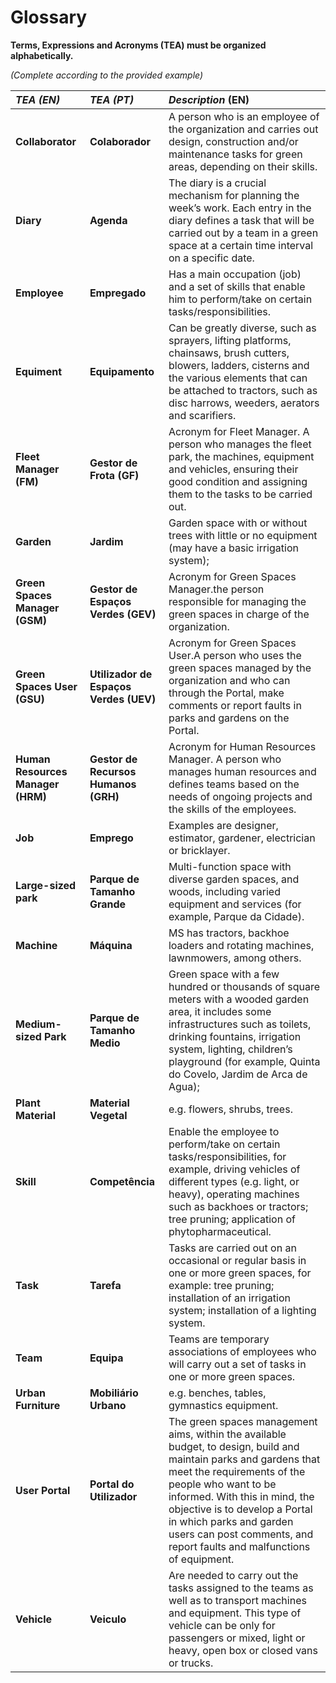 # Glossary

**Terms, Expressions and Acronyms (TEA) must be organized alphabetically.**

_(Complete according to the provided example)_

| **_TEA (EN)_**                    | **_TEA (PT)_**                         | **_Description_** (EN)                                                                                                                                                                                                                                                                                                                       |                                       
|:----------------------------------|:---------------------------------------|:---------------------------------------------------------------------------------------------------------------------------------------------------------------------------------------------------------------------------------------------------------------------------------------------------------------------------------------------|
| **Collaborator**                  | **Colaborador**                        | A person who is an employee of the organization and carries out design, construction and/or maintenance tasks for green areas, depending on their skills.                                                                                                                                                                                    |
| **Diary**                         | **Agenda**                             | The diary is a crucial mechanism for planning the week’s work. Each entry in the diary defines a task that will be carried out by a team in a green space at a certain time interval on a specific date.                                                                                                                                     |
| **Employee**                      | **Empregado**                          | Has a main occupation (job) and a set of skills that enable him to perform/take on certain tasks/responsibilities.                                                                                                                                                                                                                           |
| **Equiment**                      | **Equipamento**                        | Can be greatly diverse, such as sprayers, lifting platforms, chainsaws, brush cutters, blowers, ladders, cisterns and the various elements that can be attached to tractors, such as disc harrows, weeders, aerators and scarifiers.                                                                                                         |
| **Fleet Manager (FM)**            | **Gestor de Frota (GF)**               | Acronym for Fleet Manager. A person who manages the fleet park, the machines, equipment and vehicles, ensuring their good condition and assigning them to the tasks to be carried out.                                                                                                                                                       |
| **Garden**                        | **Jardim**                             | Garden space with or without trees with little or no equipment (may have a basic irrigation system);                                                                                                                                                                                                                                         |
| **Green Spaces Manager (GSM)**    | **Gestor de Espaços Verdes (GEV)**     | Acronym for Green Spaces Manager.the person responsible for managing the green spaces in charge of the organization.                                                                                                                                                                                                                         |
| **Green Spaces User (GSU)**       | **Utilizador de Espaços Verdes (UEV)** | Acronym for Green Spaces User.A person who uses the green spaces managed by the organization and who can through the Portal, make comments or report faults in parks and gardens on the Portal.                                                                                                                                              |
| **Human Resources Manager (HRM)** | **Gestor de Recursos Humanos (GRH)**   | Acronym for Human Resources Manager. A person who manages human resources and defines teams based on the needs of ongoing projects and the skills of the employees.                                                                                                                                                                          |
| **Job**                           | **Emprego**                            | Examples are designer, estimator, gardener, electrician or bricklayer.                                                                                                                                                                                                                                                                       |
| **Large-sized park**              | **Parque de Tamanho Grande**           | Multi-function space with diverse garden spaces, and woods, including varied equipment and services (for example, Parque da Cidade).                                                                                                                                                                                                         |
| **Machine**                       | **Máquina**                            | MS has tractors, backhoe loaders and rotating machines, lawnmowers, among others.                                                                                                                                                                                                                                                            |
| **Medium-sized Park**             | **Parque de Tamanho Medio**            | Green space with a few hundred or thousands of square meters with a wooded garden area, it includes some infrastructures such as toilets, drinking fountains, irrigation system, lighting, children’s playground (for example, Quinta do Covelo, Jardim de Arca de Agua);                                                                    |
| **Plant Material**                | **Material Vegetal**                   | e.g. flowers, shrubs, trees.                                                                                                                                                                                                                                                                                                                 |
| **Skill**                         | **Competência**                        | Enable the employee to perform/take on certain tasks/responsibilities, for example, driving vehicles of different types (e.g. light, or heavy), operating machines such as backhoes or tractors; tree pruning; application of phytopharmaceutical.                                                                                           |
| **Task**                          | **Tarefa**                             | Tasks are carried out on an occasional or regular basis in one or more green spaces, for example: tree pruning; installation of an irrigation system; installation of a lighting system.                                                                                                                                                     |
| **Team**                          | **Equipa**                             | Teams are temporary associations of employees who will carry out a set of tasks in one or more green spaces.                                                                                                                                                                                                                                 |
| **Urban Furniture**               | **Mobiliário Urbano**                  | e.g. benches, tables, gymnastics equipment.                                                                                                                                                                                                                                                                                                  |
| **User Portal**                   | **Portal do Utilizador**               | The green spaces management aims, within the available budget, to design, build and maintain parks and gardens that meet the requirements of the people who want to be informed. With this in mind, the objective is to develop a Portal in which parks and garden users can post comments, and report faults and malfunctions of equipment. |
| **Vehicle**                       | **Veiculo**                            | Are needed to carry out the tasks assigned to the teams as well as to transport machines and equipment. This type of vehicle can be only for passengers or mixed, light or heavy, open box or closed vans or trucks.                                                                                                                         |






